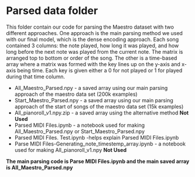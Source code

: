 # Parsed data folder

This folder contain our code for parsing the Maestro dataset with two different approaches. One approach is the main parsing method we used with our final model, which is the dense encoding approach. Each song contained 3 columns: the note played, how long it was played, and how long before the next note was played from the current note. The matrix is arranged top to bottom or order of the song.
The other is a time-based array where a matrix was formed with the key lines up on the y-axis and x-axis being time. Each key is given either a 0 for not played or 1 for played during that time column.

* All_Maestro_Parsed.npy - a saved array using our main parsing approach of the maestro data set (200k examples)
* Start_Maestro_Parsed.npy - a saved array using our main parsing approach of the start of songs of the maestro data set (15k examples)
* All_pianoroll_v1.npy.zip - a saved array using the alternative method **Not Used**
* Parsed MIDI Files.ipynb - a notebook used for making All_Maestro_Parsed.npy or Start_Maestro_Parsed.npy
* Parsed MIDI Files. Test.ipynb -helps explain Parsed MIDI Files.ipynb
* Parse MIDI Files-Generating_note_timestemp_array.ipynb - a notebook used for making All_pianoroll_v1.npy **Not Used**

**The main parsing code is Parse MIDI Files.ipynb and the main saved array is All_Maestro_Parsed.npy**